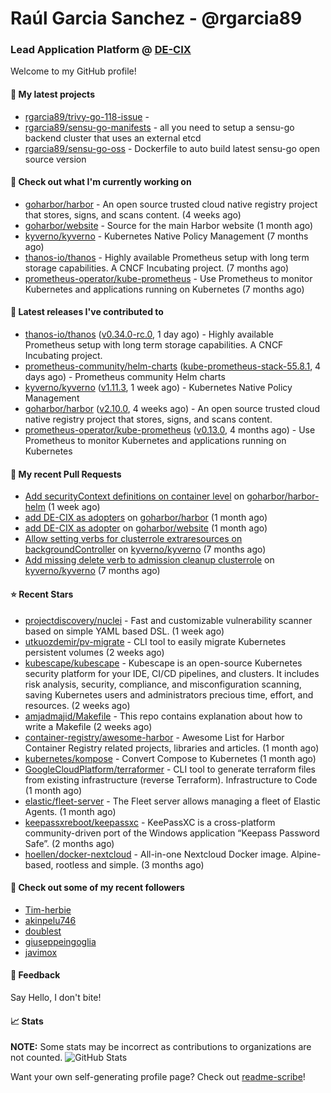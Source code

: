 # Raúl Garcia Sanchez - @rgarcia89
### Lead Application Platform @ [DE-CIX](https://de-cix.net/)

Welcome to my GitHub profile!

#### 🌱 My latest projects

- [rgarcia89/trivy-go-118-issue](https://github.com/rgarcia89/trivy-go-118-issue) - 
- [rgarcia89/sensu-go-manifests](https://github.com/rgarcia89/sensu-go-manifests) - all you need to setup a sensu-go backend cluster that uses an external etcd
- [rgarcia89/sensu-go-oss](https://github.com/rgarcia89/sensu-go-oss) - Dockerfile to auto build latest sensu-go open source version

#### 👷 Check out what I'm currently working on

- [goharbor/harbor](https://github.com/goharbor/harbor) - An open source trusted cloud native registry project that stores, signs, and scans content. (4 weeks ago)
- [goharbor/website](https://github.com/goharbor/website) - Source for the main Harbor website (1 month ago)
- [kyverno/kyverno](https://github.com/kyverno/kyverno) - Kubernetes Native Policy Management (7 months ago)
- [thanos-io/thanos](https://github.com/thanos-io/thanos) - Highly available Prometheus setup with long term storage capabilities. A CNCF Incubating project. (7 months ago)
- [prometheus-operator/kube-prometheus](https://github.com/prometheus-operator/kube-prometheus) - Use Prometheus to monitor Kubernetes and applications running on Kubernetes (7 months ago)

#### 🔭 Latest releases I've contributed to

- [thanos-io/thanos](https://github.com/thanos-io/thanos) ([v0.34.0-rc.0](https://github.com/thanos-io/thanos/releases/tag/v0.34.0-rc.0), 1 day ago) - Highly available Prometheus setup with long term storage capabilities. A CNCF Incubating project.
- [prometheus-community/helm-charts](https://github.com/prometheus-community/helm-charts) ([kube-prometheus-stack-55.8.1](https://github.com/prometheus-community/helm-charts/releases/tag/kube-prometheus-stack-55.8.1), 4 days ago) - Prometheus community Helm charts
- [kyverno/kyverno](https://github.com/kyverno/kyverno) ([v1.11.3](https://github.com/kyverno/kyverno/releases/tag/v1.11.3), 1 week ago) - Kubernetes Native Policy Management
- [goharbor/harbor](https://github.com/goharbor/harbor) ([v2.10.0](https://github.com/goharbor/harbor/releases/tag/v2.10.0), 4 weeks ago) - An open source trusted cloud native registry project that stores, signs, and scans content.
- [prometheus-operator/kube-prometheus](https://github.com/prometheus-operator/kube-prometheus) ([v0.13.0](https://github.com/prometheus-operator/kube-prometheus/releases/tag/v0.13.0), 4 months ago) - Use Prometheus to monitor Kubernetes and applications running on Kubernetes

#### 🔨 My recent Pull Requests

- [Add securityContext definitions on container level](https://github.com/goharbor/harbor-helm/pull/1673) on [goharbor/harbor-helm](https://github.com/goharbor/harbor-helm) (1 week ago)
- [add DE-CIX as adopters](https://github.com/goharbor/harbor/pull/19707) on [goharbor/harbor](https://github.com/goharbor/harbor) (1 month ago)
- [add DE-CIX as adopter](https://github.com/goharbor/website/pull/520) on [goharbor/website](https://github.com/goharbor/website) (1 month ago)
- [Allow setting verbs for clusterrole extraresources on backgroundController](https://github.com/kyverno/kyverno/pull/7380) on [kyverno/kyverno](https://github.com/kyverno/kyverno) (7 months ago)
- [Add missing delete verb to admission cleanup clusterrole](https://github.com/kyverno/kyverno/pull/7375) on [kyverno/kyverno](https://github.com/kyverno/kyverno) (7 months ago)

#### ⭐ Recent Stars

- [projectdiscovery/nuclei](https://github.com/projectdiscovery/nuclei) - Fast and customizable vulnerability scanner based on simple YAML based DSL. (1 week ago)
- [utkuozdemir/pv-migrate](https://github.com/utkuozdemir/pv-migrate) - CLI tool to easily migrate Kubernetes persistent volumes (2 weeks ago)
- [kubescape/kubescape](https://github.com/kubescape/kubescape) - Kubescape is an open-source Kubernetes security platform for your IDE, CI/CD pipelines, and clusters. It includes risk analysis, security, compliance, and misconfiguration scanning, saving Kubernetes users and administrators precious time, effort, and resources. (2 weeks ago)
- [amjadmajid/Makefile](https://github.com/amjadmajid/Makefile) - This repo contains explanation about how to write a Makefile (2 weeks ago)
- [container-registry/awesome-harbor](https://github.com/container-registry/awesome-harbor) - Awesome List for Harbor Container Registry related projects, libraries and articles. (1 month ago)
- [kubernetes/kompose](https://github.com/kubernetes/kompose) - Convert Compose to Kubernetes (1 month ago)
- [GoogleCloudPlatform/terraformer](https://github.com/GoogleCloudPlatform/terraformer) - CLI tool to generate terraform files from existing infrastructure (reverse Terraform). Infrastructure to Code (1 month ago)
- [elastic/fleet-server](https://github.com/elastic/fleet-server) - The Fleet server allows managing a fleet of Elastic Agents. (1 month ago)
- [keepassxreboot/keepassxc](https://github.com/keepassxreboot/keepassxc) - KeePassXC is a cross-platform community-driven port of the Windows application “Keepass Password Safe”. (2 months ago)
- [hoellen/docker-nextcloud](https://github.com/hoellen/docker-nextcloud) - All-in-one Nextcloud Docker image. Alpine-based, rootless and simple. (3 months ago)

#### 👯 Check out some of my recent followers

- [Tim-herbie](https://github.com/Tim-herbie)
- [akinpelu746](https://github.com/akinpelu746)
- [doublest](https://github.com/doublest)
- [giuseppeingoglia](https://github.com/giuseppeingoglia)
- [javimox](https://github.com/javimox)

#### 💬 Feedback

Say Hello, I don't bite!

#### 📈 Stats

**NOTE:** Some stats may be incorrect as contributions to organizations are not counted.
![GitHub Stats](https://github-readme-stats.vercel.app/api?username=rgarcia89&count_private=false&theme=tokyonight&show_icons=true)


Want your own self-generating profile page? Check out [readme-scribe](https://github.com/muesli/readme-scribe)!

